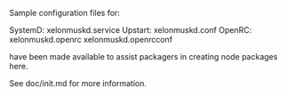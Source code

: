 Sample configuration files for:

SystemD: xelonmuskd.service
Upstart: xelonmuskd.conf
OpenRC:  xelonmuskd.openrc
         xelonmuskd.openrcconf

have been made available to assist packagers in creating node packages here.

See doc/init.md for more information.
